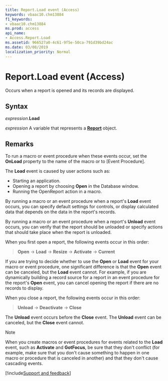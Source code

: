 ```yaml
---
title: Report.Load event (Access)
keywords: vbaac10.chm13884
f1_keywords:
- vbaac10.chm13884
ms.prod: access
api_name:
- Access.Report.Load
ms.assetid: 966527a0-4c61-9f5e-50ca-791d39bd24ac
ms.date: 03/08/2019
localization_priority: Normal
---
```



# Report.Load event (Access)

Occurs when a report is opened and its records are displayed.


## Syntax

_expression_.**Load**

_expression_ A variable that represents a **[Report](Access.Report.md)** object.


## Remarks

To run a macro or event procedure when these events occur, set the **OnLoad** property to the name of the macro or to [Event Procedure].

The **Load** event is caused by user actions such as:

- Starting an application.    
- Opening a report by choosing **Open** in the Database window.
- Running the OpenReport action in a macro.
    
By running a macro or an event procedure when a report's **Load** event occurs, you can specify default settings for controls, or display calculated data that depends on the data in the report's records.

By running a macro or an event procedure when a report's **Unload** event occurs, you can verify that the report should be unloaded or specify actions that should take place when the report is unloaded.

When you first open a report, the following events occur in this order:

> **Open** → **Load** → **Resize** → **Activate** → **Current**

If you are trying to decide whether to use the **Open** or **Load** event for your macro or event procedure, one significant difference is that the **Open** event can be canceled, but the **Load** event cannot. For example, if you are dynamically building a record source for a report in an event procedure for the report's **Open** event, you can cancel opening the report if there are no records to display.

When you close a report, the following events occur in this order:

> **Unload** → **Deactivate** → **Close**

The **Unload** event occurs before the **Close** event. The **Unload** event can be canceled, but the **Close** event cannot.

> [!NOTE] 
> When you create macros or event procedures for events related to the **Load** event, such as **Activate** and **GotFocus**, be sure that they don't conflict (for example, make sure that you don't cause something to happen in one macro or procedure that is canceled in another) and that they don't cause cascading events.




[!include[Support and feedback](~/includes/feedback-boilerplate.md)]